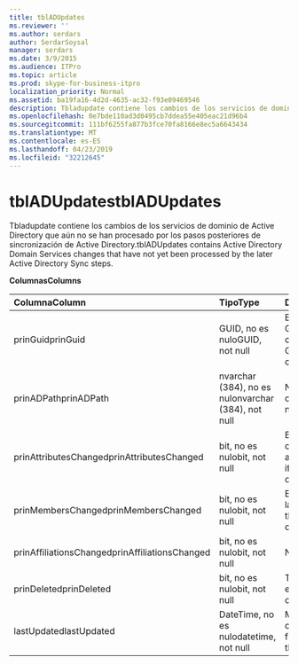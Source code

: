 ```yaml
---
title: tblADUpdates
ms.reviewer: ''
ms.author: serdars
author: SerdarSoysal
manager: serdars
ms.date: 3/9/2015
ms.audience: ITPro
ms.topic: article
ms.prod: skype-for-business-itpro
localization_priority: Normal
ms.assetid: ba19fa16-4d2d-4635-ac32-f93e09469546
description: Tbladupdate contiene los cambios de los servicios de dominio de Active Directory que aún no se han procesado por los pasos posteriores de sincronización de Active Directory.
ms.openlocfilehash: 0e7bde110ad3d0495cb7ddea55e405eac21d96b4
ms.sourcegitcommit: 111bf6255fa877b3fce70fa8166e8ec5a6643434
ms.translationtype: MT
ms.contentlocale: es-ES
ms.lasthandoff: 04/23/2019
ms.locfileid: "32212645"
---
```

# <a name="tbladupdates"></a><span data-ttu-id="c9be2-103">tblADUpdates</span><span class="sxs-lookup"><span data-stu-id="c9be2-103">tblADUpdates</span></span>
 
<span data-ttu-id="c9be2-104">Tbladupdate contiene los cambios de los servicios de dominio de Active Directory que aún no se han procesado por los pasos posteriores de sincronización de Active Directory.</span><span class="sxs-lookup"><span data-stu-id="c9be2-104">tblADUpdates contains Active Directory Domain Services changes that have not yet been processed by the later Active Directory Sync steps.</span></span>
  
<span data-ttu-id="c9be2-105">**Columnas**</span><span class="sxs-lookup"><span data-stu-id="c9be2-105">**Columns**</span></span>

|<span data-ttu-id="c9be2-106">**Columna**</span><span class="sxs-lookup"><span data-stu-id="c9be2-106">**Column**</span></span>|<span data-ttu-id="c9be2-107">**Tipo**</span><span class="sxs-lookup"><span data-stu-id="c9be2-107">**Type**</span></span>|<span data-ttu-id="c9be2-108">**Descripción**</span><span class="sxs-lookup"><span data-stu-id="c9be2-108">**Description**</span></span>|
|:-----|:-----|:-----|
|<span data-ttu-id="c9be2-109">prinGuid</span><span class="sxs-lookup"><span data-stu-id="c9be2-109">prinGuid</span></span>  <br/> |<span data-ttu-id="c9be2-110">GUID, no es nulo</span><span class="sxs-lookup"><span data-stu-id="c9be2-110">GUID, not null</span></span>  <br/> |<span data-ttu-id="c9be2-111">Entidad de seguridad el GUID del objeto que ha cambiado.</span><span class="sxs-lookup"><span data-stu-id="c9be2-111">Principal GUID of the object that changed.</span></span>  <br/> |
|<span data-ttu-id="c9be2-112">prinADPath</span><span class="sxs-lookup"><span data-stu-id="c9be2-112">prinADPath</span></span>  <br/> |<span data-ttu-id="c9be2-113">nvarchar (384), no es nulo</span><span class="sxs-lookup"><span data-stu-id="c9be2-113">nvarchar (384), not null</span></span>  <br/> |<span data-ttu-id="c9be2-114">Nombre distintivo del objeto.</span><span class="sxs-lookup"><span data-stu-id="c9be2-114">Distinguished name of the object.</span></span>  <br/> |
|<span data-ttu-id="c9be2-115">prinAttributesChanged</span><span class="sxs-lookup"><span data-stu-id="c9be2-115">prinAttributesChanged</span></span>  <br/> |<span data-ttu-id="c9be2-116">bit, no es nulo</span><span class="sxs-lookup"><span data-stu-id="c9be2-116">bit, not null</span></span>  <br/> |<span data-ttu-id="c9be2-117">Es True si se ha cambiado al menos un atributo del objeto.</span><span class="sxs-lookup"><span data-stu-id="c9be2-117">True if at least one attribute of the object changed.</span></span>  <br/> |
|<span data-ttu-id="c9be2-118">prinMembersChanged</span><span class="sxs-lookup"><span data-stu-id="c9be2-118">prinMembersChanged</span></span>  <br/> |<span data-ttu-id="c9be2-119">bit, no es nulo</span><span class="sxs-lookup"><span data-stu-id="c9be2-119">bit, not null</span></span>  <br/> |<span data-ttu-id="c9be2-120">Es True si ha cambiado la pertenencia.</span><span class="sxs-lookup"><span data-stu-id="c9be2-120">True if the membership changed.</span></span>  <br/> |
|<span data-ttu-id="c9be2-121">prinAffiliationsChanged</span><span class="sxs-lookup"><span data-stu-id="c9be2-121">prinAffiliationsChanged</span></span>  <br/> |<span data-ttu-id="c9be2-122">bit, no es nulo</span><span class="sxs-lookup"><span data-stu-id="c9be2-122">bit, not null</span></span>  <br/> |<span data-ttu-id="c9be2-123">No se usa.</span><span class="sxs-lookup"><span data-stu-id="c9be2-123">Not used.</span></span>  <br/> |
|<span data-ttu-id="c9be2-124">prinDeleted</span><span class="sxs-lookup"><span data-stu-id="c9be2-124">prinDeleted</span></span>  <br/> |<span data-ttu-id="c9be2-125">bit, no es nulo</span><span class="sxs-lookup"><span data-stu-id="c9be2-125">bit, not null</span></span>  <br/> |<span data-ttu-id="c9be2-126">True si el objeto se ha eliminado.</span><span class="sxs-lookup"><span data-stu-id="c9be2-126">True if the object was deleted.</span></span>  <br/> |
|<span data-ttu-id="c9be2-127">lastUpdated</span><span class="sxs-lookup"><span data-stu-id="c9be2-127">lastUpdated</span></span>  <br/> |<span data-ttu-id="c9be2-128">DateTime, no es nulo</span><span class="sxs-lookup"><span data-stu-id="c9be2-128">datetime, not null</span></span>  <br/> |<span data-ttu-id="c9be2-129">Marca de tiempo de cuando se insertó la fila.</span><span class="sxs-lookup"><span data-stu-id="c9be2-129">Time stamp of when the row was inserted.</span></span>  <br/> |
   

